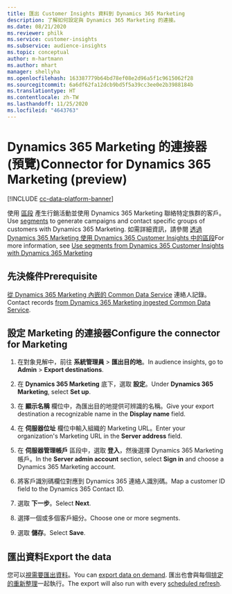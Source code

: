 ```yaml
---
title: 匯出 Customer Insights 資料到 Dynamics 365 Marketing
description: 了解如何設定與 Dynamics 365 Marketing 的連接。
ms.date: 08/21/2020
ms.reviewer: philk
ms.service: customer-insights
ms.subservice: audience-insights
ms.topic: conceptual
author: m-hartmann
ms.author: mhart
manager: shellyha
ms.openlocfilehash: 163387779b64bd78ef08e2d96a5f1c9615062f28
ms.sourcegitcommit: 6a6df62fa12dcb9bd5f5a39cc3ee0e2b3988184b
ms.translationtype: HT
ms.contentlocale: zh-TW
ms.lasthandoff: 11/25/2020
ms.locfileid: "4643763"
---
```

# <a name="connector-for-dynamics-365-marketing-preview"></a><span data-ttu-id="e2ba2-103">Dynamics 365 Marketing 的連接器 (預覽)</span><span class="sxs-lookup"><span data-stu-id="e2ba2-103">Connector for Dynamics 365 Marketing (preview)</span></span>

[!INCLUDE [cc-data-platform-banner](../includes/cc-data-platform-banner.md)]

<span data-ttu-id="e2ba2-104">使用 [區段](segments.md) 產生行銷活動並使用 Dynamics 365 Marketing 聯絡特定族群的客戶。</span><span class="sxs-lookup"><span data-stu-id="e2ba2-104">Use [segments](segments.md) to generate campaigns and contact specific groups of customers with Dynamics 365 Marketing.</span></span> <span data-ttu-id="e2ba2-105">如需詳細資訊，請參閱 [透過 Dynamics 365 Marketing 使用 Dynamics 365 Customer Insights 中的區段](https://docs.microsoft.com/dynamics365/marketing/customer-insights-segments)</span><span class="sxs-lookup"><span data-stu-id="e2ba2-105">For more information, see [Use segments from Dynamics 365 Customer Insights with Dynamics 365 Marketing](https://docs.microsoft.com/dynamics365/marketing/customer-insights-segments)</span></span>

## <a name="prerequisite"></a><span data-ttu-id="e2ba2-106">先決條件</span><span class="sxs-lookup"><span data-stu-id="e2ba2-106">Prerequisite</span></span>

<span data-ttu-id="e2ba2-107">[從 Dynamics 365 Marketing 內嵌的 Common Data Service](connect-power-query.md) 連絡人記錄。</span><span class="sxs-lookup"><span data-stu-id="e2ba2-107">Contact records [from Dynamics 365 Marketing ingested Common Data Service](connect-power-query.md).</span></span>

## <a name="configure-the-connector-for-marketing"></a><span data-ttu-id="e2ba2-108">設定 Marketing 的連接器</span><span class="sxs-lookup"><span data-stu-id="e2ba2-108">Configure the connector for Marketing</span></span>

1. <span data-ttu-id="e2ba2-109">在對象見解中，前往 **系統管理員** > **匯出目的地**。</span><span class="sxs-lookup"><span data-stu-id="e2ba2-109">In audience insights, go to **Admin** > **Export destinations**.</span></span>

1. <span data-ttu-id="e2ba2-110">在 **Dynamics 365 Marketing** 底下，選取 **設定**。</span><span class="sxs-lookup"><span data-stu-id="e2ba2-110">Under **Dynamics 365 Marketing**, select **Set up**.</span></span>

1. <span data-ttu-id="e2ba2-111">在 **顯示名稱** 欄位中，為匯出目的地提供可辨識的名稱。</span><span class="sxs-lookup"><span data-stu-id="e2ba2-111">Give your export destination a recognizable name in the **Display name** field.</span></span>

1. <span data-ttu-id="e2ba2-112">在 **伺服器位址** 欄位中輸入組織的 Marketing URL。</span><span class="sxs-lookup"><span data-stu-id="e2ba2-112">Enter your organization's Marketing URL in the **Server address** field.</span></span>

1. <span data-ttu-id="e2ba2-113">在 **伺服器管理帳戶** 區段中，選取 **登入**，然後選擇 Dynamics 365 Marketing 帳戶。</span><span class="sxs-lookup"><span data-stu-id="e2ba2-113">In the **Server admin account** section, select **Sign in** and choose a Dynamics 365 Marketing account.</span></span>

1. <span data-ttu-id="e2ba2-114">將客戶識別碼欄位對應到 Dynamics 365 連絡人識別碼。</span><span class="sxs-lookup"><span data-stu-id="e2ba2-114">Map a customer ID field to the Dynamics 365 Contact ID.</span></span>

1. <span data-ttu-id="e2ba2-115">選取 **下一步**。</span><span class="sxs-lookup"><span data-stu-id="e2ba2-115">Select **Next**.</span></span>

1. <span data-ttu-id="e2ba2-116">選擇一個或多個客戶細分。</span><span class="sxs-lookup"><span data-stu-id="e2ba2-116">Choose one or more segments.</span></span>

1. <span data-ttu-id="e2ba2-117">選取 **儲存**。</span><span class="sxs-lookup"><span data-stu-id="e2ba2-117">Select **Save**.</span></span>

## <a name="export-the-data"></a><span data-ttu-id="e2ba2-118">匯出資料</span><span class="sxs-lookup"><span data-stu-id="e2ba2-118">Export the data</span></span>

<span data-ttu-id="e2ba2-119">您可以[視需要匯出資料](export-destinations.md)。</span><span class="sxs-lookup"><span data-stu-id="e2ba2-119">You can [export data on demand](export-destinations.md).</span></span> <span data-ttu-id="e2ba2-120">匯出也會與每個[排定的重新整理](system.md#schedule-tab)一起執行。</span><span class="sxs-lookup"><span data-stu-id="e2ba2-120">The export will also run with every [scheduled refresh](system.md#schedule-tab).</span></span>

